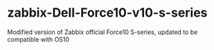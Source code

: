 # zabbix-Dell-Force10-v10-s-series
Modified version of Zabbix official Force10 S-series, updated to be compatible with OS10 
